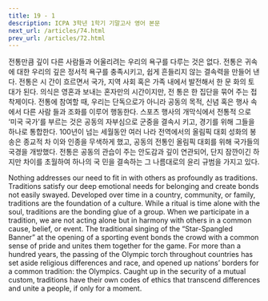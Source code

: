 ```yaml
---
title: 19 - 1
description: ICPA 3학년 1학기 기말고사 영어 본문
next_url: /articles/74.html
prev_url: /articles/72.html
---
```


전통만큼 깊이 다른 사람들과 어울리려는 우리의 욕구를 다루는 것은 없다. 전통은 귀속에 대한 우리의 깊은 정서적 욕구를 충족시키고, 쉽게 흔들리지 않는 결속력을 만들어 낸다. 전통은 시 간이 흐르면서 국가, 지역 사회 혹은 가족 내에서 발전해서 한 문 화의 토대가 된다. 의식은 영혼과 보내는 혼자만의 시간이지만, 전 통은 한 집단을 묶어 주는 접착제이다. 전통에 참여할 때, 우리는 단독으로가 아니라 공동의 목적, 신념 혹은 행사 속에서 다른 사람 들과 조화를 이루어 행동한다. 스포츠 행사의 개막식에서 전통적 으로 ‘미국 국가’를 부르는 것은 공동의 자부심으로 군중을 결속시 키고, 경기를 위해 그들을 하나로 통합한다. 100년이 넘는 세월동안 여러 나라 전역에서의 올림픽 대회 성화의 봉송은 종교적 차 이와 인종을 무색하게 했고, 공동의 전통인 올림픽 대회를 위해 국가들의 국경을 개방했다. 전통은 공동의 관습이 주는 안도감과 깊이 연관되어, 단지 잠깐이긴 하지만 차이를 초월하여 하나의 국 민을 결속하는 그 나름대로의 윤리 규범을 가지고 있다.

Nothing addresses our need to fit in with others as profoundly as traditions. Traditions satisfy our deep emotional needs for belonging and create bonds not easily swayed. Developed over time in a country, community, or family, traditions are the foundation of a culture. While a ritual is time alone with the soul, traditions are the bonding glue of a group. When we participate in a tradition, we are not acting alone but in harmony with others in a common cause, belief, or event. The traditional singing of the “Star-Spangled Banner” at the opening of a sporting event bonds the crowd with a common sense of pride and unites them together for the game. For more than a hundred years, the passing of the Olympic torch throughout countries has set aside religious differences and race, and opened up nations’ borders for a common tradition: the Olympics. Caught up in the security of a mutual custom, traditions have their own codes of ethics that transcend differences and unite a people, if only for a moment.
